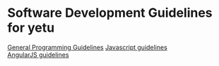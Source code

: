 # Software Development Guidelines for yetu

[General Programming Guidelines](general-programming-guidelines.md)
[Javascript guidelines](javascript-guidelines.md)  
[AngularJS guidelines](angularjs-guidelines.md)

